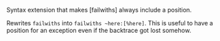 Syntax extension that makes [failwiths] always include a position.

Rewrites `failwiths` into `failwiths ~here:[%here]`. This is useful to have a position
for an exception even if the backtrace got lost somehow.
